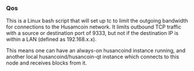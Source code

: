 ### Qos ###

This is a Linux bash script that will set up tc to limit the outgoing bandwidth for connections to the Husamcoin network. It limits outbound TCP traffic with a source or destination port of 9333, but not if the destination IP is within a LAN (defined as 192.168.x.x).

This means one can have an always-on husancoind instance running, and another local husancoind/husancoin-qt instance which connects to this node and receives blocks from it.
